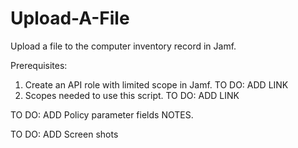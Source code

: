 # Upload-A-File

Upload a file to the computer inventory record in Jamf.

Prerequisites:
1. Create an API role with limited scope in Jamf. TO DO: ADD LINK
2. Scopes needed to use this script. TO DO: ADD LINK


TO DO: ADD Policy parameter fields NOTES.


TO DO: ADD Screen shots
   

